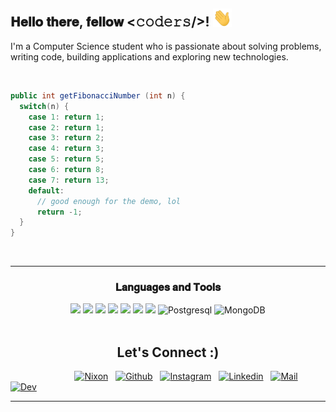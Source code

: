 ## 𝐇𝐞𝐥𝐥𝐨 𝐭𝐡𝐞𝐫𝐞, 𝐟𝐞𝐥𝐥𝐨𝐰 <𝚌𝚘𝚍𝚎𝚛𝚜/>! <img src="https://github.com/ABSphreak/ABSphreak/blob/master/gifs/Hi.gif" width="30px">

I'm a Computer Science student who is passionate about solving problems, writing code, building applications and exploring new technologies.

>
<br />

``` Java
public int getFibonacciNumber (int n) {
  switch(n) {
    case 1: return 1;
    case 2: return 1;
    case 3: return 2;
    case 4: return 3;
    case 5: return 5;
    case 6: return 8;
    case 7: return 13;
    default: 
      // good enough for the demo, lol
      return -1;
  }
}
```
<br/>

----
<div align="center">   
  <h3>𝐋𝐚𝐧𝐠𝐮𝐚𝐠𝐞𝐬 𝐚𝐧𝐝 𝐓𝐨𝐨𝐥𝐬 </h3> 
  <img src="https://media3.giphy.com/media/LMt9638dO8dftAjtco/200.webp?cid=ecf05e47qzdncmkkfxncku5j676ecfh10g9xgetoug67pw74&rid=200.webp&ct=s" width="50"> <img src="https://media0.giphy.com/media/ln7z2eWriiQAllfVcn/200w.webp?cid=ecf05e47evppwc94cpfmj1c3rm06yw747eok5qtgfyfk84he&rid=200w.webp&ct=s" width="50"> <img src="https://media3.giphy.com/media/kdFc8fubgS31b8DsVu/giphy.webp?cid=ecf05e47erc42k76ahya06jjjykhmwqc3miu3k48x40pb1e3&rid=giphy.webp&ct=s" width="50"> <img src="https://media4.giphy.com/media/RJzm826vu7WbJvBtxX/200.webp?cid=ecf05e47evppwc94cpfmj1c3rm06yw747eok5qtgfyfk84he&rid=200.webp&ct=s" width="50">  <img src="https://media3.giphy.com/media/IdyAQJVN2kVPNUrojM/200.webp?cid=ecf05e47qzyihmkyxe6m8rl9p82ua41vuhnypi6a6ev7dvoh&rid=200.webp&ct=s" width="50"> <img src="https://media4.giphy.com/media/kH1DBkPNyZPOk0BxrM/100.webp?cid=ecf05e4771i5lgb8yqxfc8zq30qffy3o629h8dl8j0s89nbg&rid=100.webp&ct=s" width="70"> <img src="https://media4.giphy.com/media/jnDKffgCfGYOp6cMTK/200.webp?cid=ecf05e47orr1b9hbel20d9cg77nqnm6fhs6gywlytcjexv7g&rid=200.webp&ct=s" width="50" > <img src="https://img.shields.io/badge/-black?style=flat&logo=postgresql" width="60" alt="Postgresql"> <img src="https://img.shields.io/badge/-black?style=flat&logo=mongodb&label" width="60" alt="MongoDB">
</div>
<br/>

<div align="center">
  <h2>Let's Connect :)</h2>
  </div>

&nbsp; &nbsp; &nbsp; &nbsp; &nbsp; &nbsp; &nbsp; &nbsp; &nbsp; &nbsp; &nbsp; &nbsp; &nbsp;
[![Nixon](https://img.shields.io/badge/-Portfolio-141f33?style=flat-square&logo=googlechrome&logoColor=white)](https://nixonkurian.netlify.app/) &nbsp;
[![Github](https://img.shields.io/badge/-Scarface69420-black?style=flat-square&logo=github)](https://github.com/Scarface69420) &nbsp;
[![Instagram](https://img.shields.io/badge/-fizz_nix-red?style=flat-square&logo=instagram&logoColor=white&link=https://www.instagram.com/fizz_nix)](https://www.instagram.com/fizz_nix) &nbsp;
[![Linkedin](https://img.shields.io/badge/-Nixon%20Kurian-%230077B5.svg?style=flat-square&logo=linkedin&logoColor=white&link=https://www.linkedin.com/in/nixon-kurian-5438b320b/)](https://www.linkedin.com/in/nixon-kurian-5438b320b/) &nbsp;
[![Mail](https://img.shields.io/badge/-nixonkurian.nk@gmail.com-gray?style=flat-square&logo=gmail&logoColor=red&link=https://www.linkedin.com/in/nixon-kurian-5438b320b/)](mailto:nixonkurian.nk@gmail.com) &nbsp;
[![Dev](https://img.shields.io/badge/-scarface69420-black?style=flat-square&logo=dev.to)](https://dev.to/scarface69420) 

---

<!-- ![Scarface's stats](https://github-readme-stats.vercel.app/api?username=Scarface69420&show_icons=true&theme=dark) -->




<!--
**Scarface69420/Scarface69420** is a ✨ _special_ ✨ repository because its `README.md` (this file) appears on your GitHub profile.


Here are some ideas to get you started:

- 🔭 I’m currently working on ...
- 🌱 I’m currently learning ...
- 👯 I’m looking to collaborate on ...
- 🤔 I’m looking for help with ...
- 💬 Ask me about ...
- 📫 How to reach me: ...
- 😄 Pronouns: ...
- ⚡ Fun fact: ...

(https://img.shields.io/github/followers/Scarface69420?label=Follow&style=social)
<img src="https://media3.giphy.com/media/bx3Cvt88j7PtM4SOaS/200.webp?cid=ecf05e47agyes41kbucqjzoip9rzw6z2vl3ai47bfy14e04g&rid=200.webp&ct=s" width="35">
[<img align="left" alt="bilgehangecici.site" width="40px" src="https://i.pinimg.com/originals/1d/46/dd/1d46dda5b99cf1a91a1e2377fb948b36.gif" />][website]
[<img align="left" alt="bilgehangecici | LinkedIn" width="35px" src="https://i.pinimg.com/originals/de/b4/6f/deb46f02a59e3b3a2aa58fac16290d63.gif" />][linkedin]
[<img align="left" alt="bilgehangecici | Instagram" width="40px" src="https://thumbs.gfycat.com/OrnateOrneryFoal-max-1mb.gif" />][instagram]
-->
